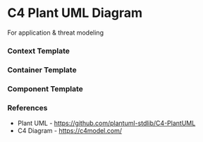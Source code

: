# C4 Plant UML Diagram
For application & threat modeling

### Context Template

### Container Template

### Component Template

### References
- Plant UML - https://github.com/plantuml-stdlib/C4-PlantUML
- C4 Diagram - https://c4model.com/
